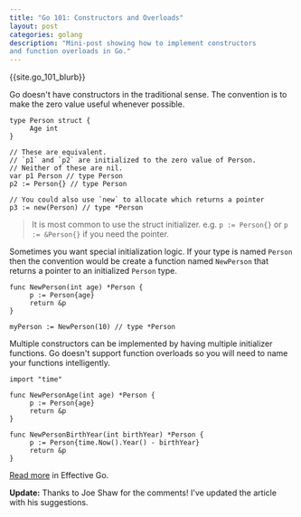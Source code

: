 ```yaml
---
title: "Go 101: Constructors and Overloads"
layout: post
categories: golang
description: "Mini-post showing how to implement constructors
and function overloads in Go."
---
```


{{site.go_101_blurb}}

Go doesn't have constructors in the traditional sense. The convention is to make the zero value useful whenever possible.

	type Person struct {
	     Age int
	}

	// These are equivalent.
	// `p1` and `p2` are initialized to the zero value of Person.
	// Neither of these are nil.
	var p1 Person // type Person
	p2 := Person{} // type Person

	// You could also use `new` to allocate which returns a pointer
	p3 := new(Person) // type *Person

> It is most common to use the struct initializer. e.g. `p := Person{}` or `p := &Person{}` if you need the pointer.

Sometimes you want special initialization logic. If your type is named `Person` then the convention would be create a function named `NewPerson` that returns a pointer to an initialized `Person` type.

	func NewPerson(int age) *Person {
	     p := Person{age}
	     return &p
	}

	myPerson := NewPerson(10) // type *Person

Multiple constructors can be implemented by having multiple initializer functions. Go doesn't support function overloads so you will need to name your functions intelligently.

	import "time"

	func NewPersonAge(int age) *Person {
	     p := Person{age}
	     return &p
	}

	func NewPersonBirthYear(int birthYear) *Person {
	     p := Person{time.Now().Year() - birthYear}
	     return &p
	}

[Read more](http://golang.org/doc/effective_go.html#composite_literals) in Effective Go.

**Update:** Thanks to Joe Shaw for the comments! I've updated the article with his suggestions.